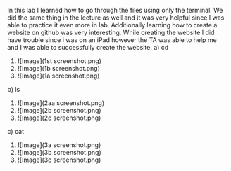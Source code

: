 In this lab I learned how to go through the files using only the terminal. We did the same thing in the lecture as well and it was very helpful since I was able to practice it even more in lab. Additionally learning how to create a website on github was very interesting. While creating the website I did have trouble since i was on an iPad however the TA was able to help me and I was able to successfully create the website.
a) cd
  1) ![Image](1st screenshot.png)
  2) ![Image](1b screenshot.png)
  3) ![Image](1a screenshot.png)

b) ls
  1) ![Image](2aa screenshot.png)
  2) ![Image](2b screenshot.png)
  3) ![Image](2c screenshot.png)

c) cat
  1) ![Image](3a screenshot.png)
  2) ![Image](3b screenshot.png)
  3) ![Image](3c screenshot.png)
